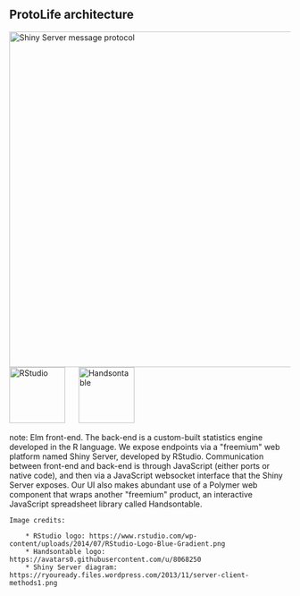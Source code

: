##  ProtoLife architecture

<img src="resources/server-client-methods1.png" alt="Shiny Server message protocol" style="border: none; width: 600px;"/>

<img src="resources/RStudio-Logo-Blue-Gradient.png" alt="RStudio" style="margin-right: 20px; border: none; height: 100px;"/>
<img src="resources/handsontable.png" alt="Handsontable" style="margin-right: 20px; border: none; height: 100px;"/>

note:
    Elm front-end.
    The back-end is a custom-built statistics engine developed in the R language.
    We expose endpoints via a "freemium" web platform named Shiny Server, developed by RStudio.
    Communication between front-end and back-end is through JavaScript (either ports or native code), and
        then via a JavaScript websocket interface that the Shiny Server exposes.
    Our UI also makes abundant use of a Polymer web component that wraps another "freemium" product,
        an interactive JavaScript spreadsheet library called Handsontable.

    Image credits:

        * RStudio logo: https://www.rstudio.com/wp-content/uploads/2014/07/RStudio-Logo-Blue-Gradient.png
        * Handsontable logo: https://avatars0.githubusercontent.com/u/8068250
        * Shiny Server diagram: https://ryouready.files.wordpress.com/2013/11/server-client-methods1.png
